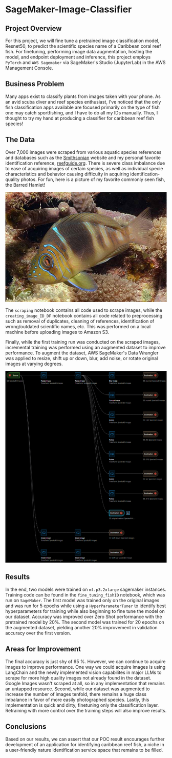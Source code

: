 # SageMaker-Image-Classifier

## Project Overview

For this project, we will fine tune a pretrained image classification model, Resnet50, to predict the scientific species name of a Caribbean coral reef fish. For finetuning, performing image data augmentation, hosting the model, and endpoint deployment and inference, this project employs `PyTorch` and `AWS Sagemaker` via SageMaker's Studio (JupyterLab) in the AWS Management Console.

## Business Problem

Many apps exist to classify plants from images taken with your phone. As an avid scuba diver and reef species enthusiast, I've noticed that the only fish classification apps available are focused primarily on the type of fish one may catch sportfishing, and I have to do all my IDs manually. Thus, I thought to try my hand at producing a classifier for caribbean reef fish species!

## The Data

Over 7,000 images were scraped from various aquatic species references and databases such as the [Smithsonian](https://biogeodb.stri.si.edu/caribbean/en/pages) website and my personal favorite identification reference, [reefguide.org](https://reefguide.org/). There is severe class imbalance due to ease of acquiring images of certain species, as well as individual specie characteristics and behavior causing difficulty in acquiring identification-quality photos. For fun, here is a picture of my favorite commonly seen fish, the Barred Hamlet!

<img src="media/barred_hamlet.jpg">

The `scraping` notebook contains all code used to scrape images, while the `creating_image_ID_DF` notebook contains all code related to preprocessing such as removal of duplicates, cleaning of references, identification of wrong/outdated scientific names, etc. This was performed on a local machine before uploading images to Amazon S3.

Finally, while the first training run was conducted on the scraped images, incremental training was performed using an augmented dataset to improve performance. To augment the dataset, AWS SageMaker's Data Wrangler was applied to resize, shift up or down, blur, add noise, or rotate original images at varying degrees.

<img src="media/data_wrangler.PNG">

## Results

In the end, two models were trained on `ml.p3.2xlarge` sagemaker instances. Training code can be found in the `fine_tuning_fishID` notebook, which was run on `SageMaker`. The first model was trained only on the original images and was run for 5 epochs while using a `HyperParameterTuner` to identify best hyperparameters for training while also beginning to fine tune the model on our dataset. Accuracy was improved over Zero Shot performance with the pretrained model by 20%. The second model was trained for 20 epochs on the augmented dataset, yielding another 20% improvement in validation accuracy over the first version.

## Areas for Improvement

The final accuracy is just shy of 65 %. However, we can continue to acquire images to improve performance. One way we could acquire images is using LangChain and the newly implemented vision capabilites in major LLMs to scrape for more high quality images not already found in the dataset. Google Images wasn't scraped at all, so in any implementation that remains an untapped resource. Second, while our dataset was augmented to increase the number of images tenfold, there remains a huge class imbalance in favor of more easily photographed species. Lastly, this implementation is quick and dirty, finetuning only the classification layer. Retraining with more control over the training steps will also improve results.

## Conclusions

Based on our results, we can assert that our POC result encourages further development of an application for identifying caribbean reef fish, a niche in a user-friendly nature identification service space that remains to be filled.